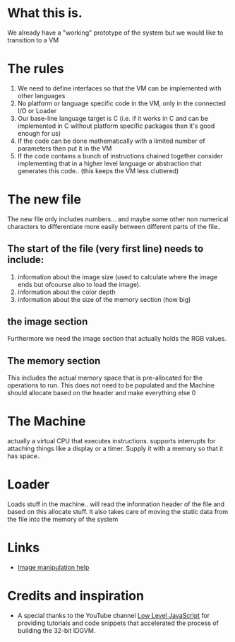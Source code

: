 # What this is.
We already have a "working" prototype of the system but we would like to transition to a VM

# The rules
1. We need to define interfaces so that the VM can be implemented with other languages
2. No platform or language specific code in the VM, only in the connected I/O or Loader
3. Our base-line language target is C (i.e. if it works in C and can be implemented in C without platform specific packages then it's good enough for us)
4. If the code can be done mathematically with a limited number of parameters then put it in the VM
5. If the code contains a bunch of instructions chained together consider implementing that in a higher level language or abstraction that generates this code.. (this keeps the VM less cluttered)

# The new file
The new file only includes numbers... and maybe some other non numerical characters to differentiate more easily between different parts of the file..

## The start of the file (very first line) needs to include:
1. information about the image size (used to calculate where the image ends but ofcourse also to load the image).
2. information about the color depth
3. information about the size of the memory section (how big)

## the image section
Furthermore we need the image section that actually holds the RGB values.

## The memory section
This includes the actual memory space that is pre-allocated for the operations to run.
This does not need to be populated and the Machine should allocate based on the header and make everything else 0


# The Machine
actually a virtual CPU that executes instructions. supports interrupts for attaching things like a display or a timer.
Supply it with a memory so that it has space..

# Loader
Loads stuff in the machine.. will read the information header of the file and based on this allocate stuff. It also takes care of moving the static data from the file into the memory of the system



# Links
- [Image manipulation help](https://deno.land/x/imagescript@1.2.7)


# Credits and inspiration
- A special thanks to the YouTube channel [Low Level JavaScript](https://www.youtube.com/channel/UC56l7uZA209tlPTVOJiJ8Tw) for providing tutorials and code snippets that accelerated the process of building the  32-bit IDGVM.